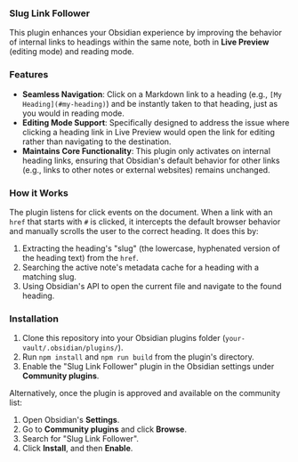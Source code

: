 ### Slug Link Follower

This plugin enhances your Obsidian experience by improving the behavior of internal links to headings within the same note, both in **Live Preview** (editing mode) and reading mode.

### Features

- **Seamless Navigation**: Click on a Markdown link to a heading (e.g., `[My Heading](#my-heading)`) and be instantly taken to that heading, just as you would in reading mode.
- **Editing Mode Support**: Specifically designed to address the issue where clicking a heading link in Live Preview would open the link for editing rather than navigating to the destination.
- **Maintains Core Functionality**: This plugin only activates on internal heading links, ensuring that Obsidian's default behavior for other links (e.g., links to other notes or external websites) remains unchanged.

### How it Works

The plugin listens for click events on the document. When a link with an `href` that starts with `#` is clicked, it intercepts the default browser behavior and manually scrolls the user to the correct heading. It does this by:

1. Extracting the heading's "slug" (the lowercase, hyphenated version of the heading text) from the `href`.
2. Searching the active note's metadata cache for a heading with a matching slug.
3. Using Obsidian's API to open the current file and navigate to the found heading.

### Installation

1. Clone this repository into your Obsidian plugins folder (`your-vault/.obsidian/plugins/`).
2. Run `npm install` and `npm run build` from the plugin's directory.
3. Enable the "Slug Link Follower" plugin in the Obsidian settings under **Community plugins**.

Alternatively, once the plugin is approved and available on the community list:

1. Open Obsidian's **Settings**.
2. Go to **Community plugins** and click **Browse**.
3. Search for "Slug Link Follower".
4. Click **Install**, and then **Enable**.
